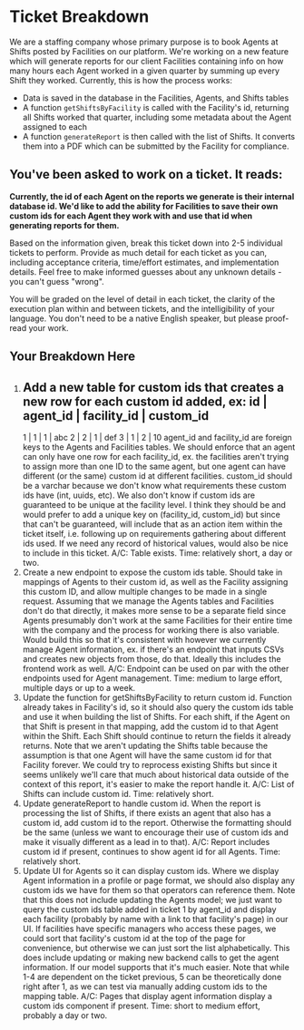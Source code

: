 # Ticket Breakdown
We are a staffing company whose primary purpose is to book Agents at Shifts posted by Facilities on our platform. We're working on a new feature which will generate reports for our client Facilities containing info on how many hours each Agent worked in a given quarter by summing up every Shift they worked. Currently, this is how the process works:

- Data is saved in the database in the Facilities, Agents, and Shifts tables
- A function `getShiftsByFacility` is called with the Facility's id, returning all Shifts worked that quarter, including some metadata about the Agent assigned to each
- A function `generateReport` is then called with the list of Shifts. It converts them into a PDF which can be submitted by the Facility for compliance.

## You've been asked to work on a ticket. It reads:

**Currently, the id of each Agent on the reports we generate is their internal database id. We'd like to add the ability for Facilities to save their own custom ids for each Agent they work with and use that id when generating reports for them.**


Based on the information given, break this ticket down into 2-5 individual tickets to perform. Provide as much detail for each ticket as you can, including acceptance criteria, time/effort estimates, and implementation details. Feel free to make informed guesses about any unknown details - you can't guess "wrong".


You will be graded on the level of detail in each ticket, the clarity of the execution plan within and between tickets, and the intelligibility of your language. You don't need to be a native English speaker, but please proof-read your work.

## Your Breakdown Here

1) Add a new table for custom ids that creates a new row for each custom id added, ex:
    id | agent_id | facility_id | custom_id
    ---------------------------------------
    1  | 1        | 1           | abc
    2  | 2        | 1           | def
    3  | 1        | 2           | 10
    agent_id and facility_id are foreign keys to the Agents and Facilities tables. We should enforce that an agent can only have one row for each facility_id, ex. the facilities aren't trying to assign more than one ID to the same agent, but one agent can have different (or the same) custom id at different facilities.
    custom_id should be a varchar because we don't know what requirements these custom ids have (int, uuids, etc).
    We also don't know if custom ids are guaranteed to be unique at the facility level. I think they should be and would prefer to add a unique key on (facility_id, custom_id) but since that can't be guaranteed, will include that as an action item within the ticket itself, i.e. following up on requirements gathering about different ids used.
    If we need any record of historical values, would also be nice to include in this ticket.
    A/C: Table exists.
    Time: relatively short, a day or two.
2) Create a new endpoint to expose the custom ids table.
    Should take in mappings of Agents to their custom id, as well as the Facility assigning this custom ID, and allow multiple changes to be made in a single request. Assuming that we manage the Agents tables and Facilities don't do that directly, it makes more sense to be a separate field since Agents presumably don't work at the same Facilities for their entire time with the company and the process for working there is also variable.
    Would build this so that it's consistent with however we currently manage Agent information, ex. if there's an endpoint that inputs CSVs and creates new objects from those, do that. Ideally this includes the frontend work as well.
    A/C: Endpoint can be used on par with the other endpoints used for Agent management.
    Time: medium to large effort, multiple days or up to a week.
3) Update the function for getShiftsByFacility to return custom id.
    Function already takes in Facility's id, so it should also query the custom ids table and use it when building the list of Shifts. For each shift, if the Agent on that Shift is present in that mapping, add the custom id to that Agent within the Shift. Each Shift should continue to return the fields it already returns.
    Note that we aren't updating the Shifts table because the assumption is that one Agent will have the same custom id for that Facility forever. We could try to reprocess existing Shifts but since it seems unlikely we'll care that much about historical data outside of the context of this report, it's easier to make the report handle it.
    A/C: List of Shifts can include custom id.
    Time: relatively short.
4) Update generateReport to handle custom id.
    When the report is processing the list of Shifts, if there exists an agent that also has a custom id, add custom id to the report. Otherwise the formatting should be the same (unless we want to encourage their use of custom ids and make it visually different as a lead in to that).
    A/C: Report includes custom id if present, continues to show agent id for all Agents.
    Time: relatively short.
5) Update UI for Agents so it can display custom ids.
    Where we display Agent information in a profile or page format, we should also display any custom ids we have for them so that operators can reference them. Note that this does not include updating the Agents model; we just want to query the custom ids table added in ticket 1 by agent_id and display each facility (probably by name with a link to that facility's page) in our UI. If facilities have specific managers who access these pages, we could sort that facility's custom id at the top of the page for convenience, but otherwise we can just sort the list alphabetically.
    This does include updating or making new backend calls to get the agent information. If our model supports that it's much easier.
    Note that while 1-4 are dependent on the ticket previous, 5 can be theoretically done right after 1, as we can test via manually adding custom ids to the mapping table.
    A/C: Pages that display agent information display a custom ids component if present.
    Time: short to medium effort, probably a day or two.
